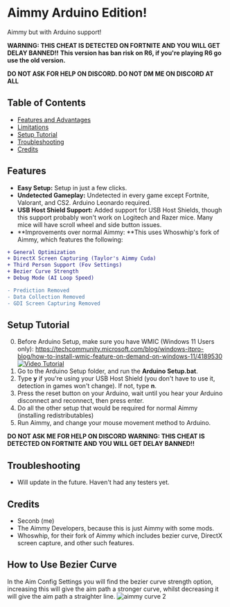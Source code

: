 # Aimmy Arduino Edition!

Aimmy but with Arduino support!

**WARNING: THIS CHEAT IS DETECTED ON FORTNITE AND YOU WILL GET DELAY BANNED!!**
**This version has ban risk on R6, if you're playing R6 go use the old version.**

**DO NOT ASK FOR HELP ON DISCORD. DO NOT DM ME ON DISCORD AT ALL**

## Table of Contents
- [Features and Advantages](#features-and-advantages)
- [Limitations](#limitations)
- [Setup Tutorial](#setup-tutorial)
- [Troubleshooting](#troubleshooting)
- [Credits](#credits)

## Features
- **Easy Setup:** Setup in just a few clicks.
- **Undetected Gameplay:** Undetected in every game except Fortnite, Valorant, and CS2. Arduino Leonardo required.
- **USB Host Shield Support:** Added support for USB Host Shields, though this support probably won't work on Logitech and Razer mice. Many mice will have scroll wheel and side button issues.
- **Improvements over normal Aimmy: **This uses Whoswhip's fork of Aimmy, which features the following:
```diff
+ General Optimization
+ DirectX Screen Capturing (Taylor's Aimmy Cuda)
+ Third Person Support (Fov Settings)
+ Bezier Curve Strength
+ Debug Mode (AI Loop Speed)

- Prediction Removed
- Data Collection Removed
- GDI Screen Capturing Removed
```

## Setup Tutorial
0. Before Arduino Setup, make sure you have WMIC (Windows 11 Users only): https://techcommunity.microsoft.com/blog/windows-itpro-blog/how-to-install-wmic-feature-on-demand-on-windows-11/4189530
[![Video Tutorial](https://img.youtube.com/vi/1aRrjKzYCG0/0.jpg)](https://www.youtube.com/watch?v=1aRrjKzYCG0)
1. Go to the Arduino Setup folder, and run the **Arduino Setup.bat**.
2. Type **y** if you're using your USB Host Shield (you don't have to use it, detection in games won't change). If not, type **n**.
3. Press the reset button on your Arduino, wait until you hear your Arduino disconnect and reconnect, then press enter.
4. Do all the other setup that would be required for normal Aimmy (installing redistributables)
5. Run Aimmy, and change your mouse movement method to Arduino.

**DO NOT ASK ME FOR HELP ON DISCORD**
**WARNING: THIS CHEAT IS DETECTED ON FORTNITE AND YOU WILL GET DELAY BANNED!!**

## Troubleshooting
- Will update in the future. Haven't had any testers yet.

## Credits
- Seconb (me)
- The Aimmy Developers, because this is just Aimmy with some mods.
- Whoswhip, for their fork of Aimmy which includes bezier curve, DirectX screen capture, and other such features.

## How to Use Bezier Curve
In the Aim Config Settings you will find the bezier curve strength option, increasing this will give the aim path a stronger curve, whilst decreasing it will give the aim path a straighter line.
![aimmy curve 2](https://github.com/user-attachments/assets/a292c337-1f80-4fa7-b3d8-117e0f8dcb43)

